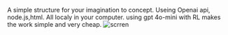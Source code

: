 A simple structure for your imagination to concept. Useing Openai api, node.js,html. All localy in your computer. 
using gpt 4o-mini with RL makes the work simple and very cheap. 
![scrren](IdeaToWeb/Desinger.jpeg)
